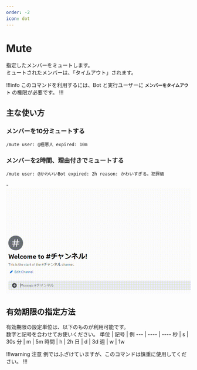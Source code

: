 ```yaml
---
order: -2
icon: dot
---
```


# Mute
指定したメンバーをミュートします。  
ミュートされたメンバーは、「タイムアウト」されます。

!!!info
このコマンドを利用するには、Bot と実行ユーザーに **`メンバーをタイムアウト`** の権限が必要です。
!!!

## 主な使い方
### メンバーを10分ミュートする

``` コマンドの実行例
/mute user: @極悪人 expired: 10m
```

### メンバーを2時間、理由付きでミュートする
``` コマンドの実行例
/mute user: @かわいいBot expired: 2h reason: かわいすぎる。犯罪級
```
-![応答例](default-response.gif)

## 有効期限の指定方法

有効期限の設定単位は、以下のものが利用可能です。  
数字と記号を合わせてお使いください。
単位 | 記号 | 例
---  | ---- | ----
秒   | s    | 30s
分   | m    | 5m
時間 | h    | 2h
日   | d    | 3d
週   | w    | 1w

!!!warning 注意
例ではふざけていますが、このコマンドは慎重に使用してください。
!!!
